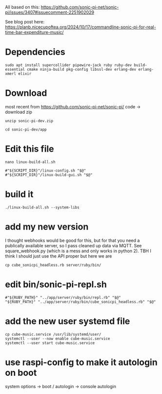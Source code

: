 All based on this: https://github.com/sonic-pi-net/sonic-pi/issues/3407#issuecomment-2251902029

See blog post here: https://planb.nicecupoftea.org/2024/10/17/commandline-sonic-pi-for-real-time-bar-expenditure-music/ 

# Dependencies

    sudo apt install supercollider pipewire-jack ruby ruby-dev build-essential cmake ninja-build pkg-config libssl-dev erlang-dev erlang-xmerl elixir

# Download 
most recent from https://github.com/sonic-pi-net/sonic-pi/
code -> download zip

    unzip sonic-pi-dev.zip 

    cd sonic-pi-dev/app

# Edit this file

    nano linux-build-all.sh

    #"${SCRIPT_DIR}"/linux-config.sh "$@"
    #"${SCRIPT_DIR}"/linux-build-gui.sh "$@"

# build it

    ./linux-build-all.sh --system-libs

# add my new version
I thought webhooks would be good for this, but for that you need a publically available server, so I pass cleaned up data via MQTT. See square_webhook.py (which is a mess and only works in python 2).
TBH I think I should just use the API proper but here we are

    cp cube_sonicpi_headless.rb server/ruby/bin/

# edit bin/sonic-pi-repl.sh

    #"${RUBY_PATH}" "../app/server/ruby/bin/repl.rb" "$@"
    "${RUBY_PATH}" "../app/server/ruby/bin/cube_sonicpi_headless.rb" "$@"

# add the new user systemd file

    cp cube-music.service /usr/lib/systemd/user/
    systemctl --user --now enable cube-music.service 
    systemctl --user start cube-music.service

# use raspi-config to make it autologin on boot

system options -> boot / autologin -> console autologin

